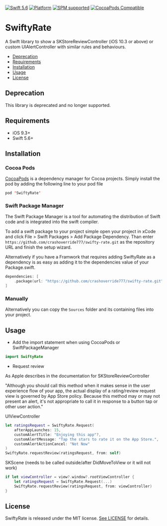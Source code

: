 [![Swift 5.6](https://img.shields.io/badge/swift-5.6-ED523F.svg?style=flat)](https://swift.org/download/)
[![Platform](https://img.shields.io/cocoapods/p/SwiftyRate.svg?style=flat)]()
[![SPM supported](https://img.shields.io/badge/SPM-supported-DE5C43.svg?style=flat)](https://swift.org/package-manager)
[![CocoaPods Compatible](https://img.shields.io/cocoapods/v/SwiftyRate.svg)](https://img.shields.io/cocoapods/v/SwiftyRate.svg)

# SwiftyRate

A Swift library to show a SKStoreReviewController (iOS 10.3 or above) or custom UIAlertController with similar rules and behaviours. 

- [Deprecation](#deprecation)
- [Requirements](#requirements)
- [Installation](#installation)
- [Usage](#usage)
- [License](#license)

## Deprecation

This library is deprecated and no longer supported.

## Requirements

- iOS 9.3+
- Swift 5.6+

## Installation

### Cocoa Pods

[CocoaPods](https://developers.google.com/admob/ios/quick-start#streamlined_using_cocoapods) is a dependency manager for Cocoa projects. Simply install the pod by adding the following line to your pod file


```swift
pod 'SwiftyRate'
```

### Swift Package Manager

The Swift Package Manager is a tool for automating the distribution of Swift code and is integrated into the swift compiler.

To add a swift package to your project simple open your project in xCode and click File > Swift Packages > Add Package Dependency.
Than enter `https://github.com/crashoverride777/swifty-rate.git` as the repository URL and finish the setup wizard.

Alternatively if you have a Framwork that requires adding SwiftyRate as a dependency is as easy as adding it to the dependencies value of your Package.swift.
```swift
dependencies: [
    .package(url: "https://github.com/crashoverride777/swifty-rate.git", from: "3.5.0")
]
```

### Manually

Alternatively you can copy the `Sources` folder and its containing files into your project.

## Usage

- Add the import statement when using CocoaPods or SwiftPackageManager

```swift
import SwiftyRate 
```

- Request review

As Apple describes in the documentation for SKStoreReviewController 

"Although you should call this method when it makes sense in the user experience flow of your app, the actual display of a rating/review request view is governed by App Store policy. Because this method may or may not present an alert, it's not appropriate to call it in response to a button tap or other user action."

UIViewController
```swift
let ratingsRequest = SwiftyRate.Request(
    afterAppLaunches: 15,
    customAlertTitle: "Enjoying this app"?,
    customAlertMessage: "Tap the stars to rate it on the App Store.",
    customAlertActionCancel: "Not Now"
)
SwiftyRate.requestReview(ratingsRequest, from: self)
```

SKScene (needs to be called outside/after DidMoveToView or it will not work)
```swift
if let viewController = view?.window?.rootViewController {
    let ratingsRequest = SwiftyRate.Request(...)
    SwiftyRate.requestReview(ratingsRequest, from: viewController)
}
```

## License

SwiftyRate is released under the MIT license. [See LICENSE](https://github.com/crashoverride777/swifty-rate/blob/master/LICENSE) for details.

